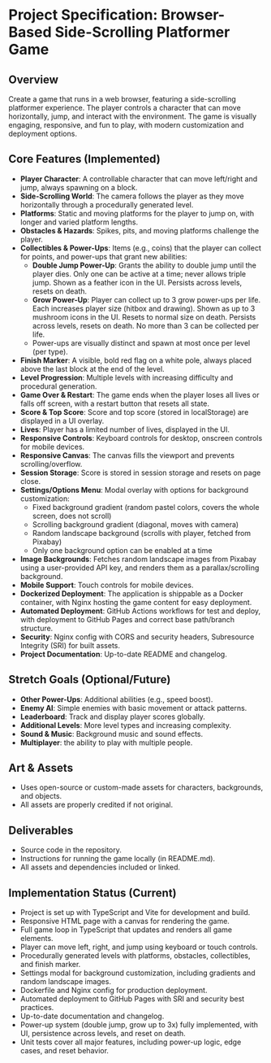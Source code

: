 # Project Specification: Browser-Based Side-Scrolling Platformer Game

## Overview
Create a game that runs in a web browser, featuring a side-scrolling platformer experience. The player controls a character that can move horizontally, jump, and interact with the environment. The game is visually engaging, responsive, and fun to play, with modern customization and deployment options.

## Core Features (Implemented)
- **Player Character**: A controllable character that can move left/right and jump, always spawning on a block.
- **Side-Scrolling World**: The camera follows the player as they move horizontally through a procedurally generated level.
- **Platforms**: Static and moving platforms for the player to jump on, with longer and varied platform lengths.
- **Obstacles & Hazards**: Spikes, pits, and moving platforms challenge the player.
- **Collectibles & Power-Ups**: Items (e.g., coins) that the player can collect for points, and power-ups that grant new abilities:
  - **Double Jump Power-Up**: Grants the ability to double jump until the player dies. Only one can be active at a time; never allows triple jump. Shown as a feather icon in the UI. Persists across levels, resets on death.
  - **Grow Power-Up**: Player can collect up to 3 grow power-ups per life. Each increases player size (hitbox and drawing). Shown as up to 3 mushroom icons in the UI. Resets to normal size on death. Persists across levels, resets on death. No more than 3 can be collected per life.
  - Power-ups are visually distinct and spawn at most once per level (per type).
- **Finish Marker**: A visible, bold red flag on a white pole, always placed above the last block at the end of the level.
- **Level Progression**: Multiple levels with increasing difficulty and procedural generation.
- **Game Over & Restart**: The game ends when the player loses all lives or falls off screen, with a restart button that resets all state.
- **Score & Top Score**: Score and top score (stored in localStorage) are displayed in a UI overlay.
- **Lives**: Player has a limited number of lives, displayed in the UI.
- **Responsive Controls**: Keyboard controls for desktop, onscreen controls for mobile devices.
- **Responsive Canvas**: The canvas fills the viewport and prevents scrolling/overflow.
- **Session Storage**: Score is stored in session storage and resets on page close.
- **Settings/Options Menu**: Modal overlay with options for background customization:
  - Fixed background gradient (random pastel colors, covers the whole screen, does not scroll)
  - Scrolling background gradient (diagonal, moves with camera)
  - Random landscape background (scrolls with player, fetched from Pixabay)
  - Only one background option can be enabled at a time
- **Image Backgrounds**: Fetches random landscape images from Pixabay using a user-provided API key, and renders them as a parallax/scrolling background.
- **Mobile Support**: Touch controls for mobile devices.
- **Dockerized Deployment**: The application is shippable as a Docker container, with Nginx hosting the game content for easy deployment.
- **Automated Deployment**: GitHub Actions workflows for test and deploy, with deployment to GitHub Pages and correct base path/branch structure.
- **Security**: Nginx config with CORS and security headers, Subresource Integrity (SRI) for built assets.
- **Project Documentation**: Up-to-date README and changelog.

## Stretch Goals (Optional/Future)
- **Other Power-Ups**: Additional abilities (e.g., speed boost).
- **Enemy AI**: Simple enemies with basic movement or attack patterns.
- **Leaderboard**: Track and display player scores globally.
- **Additional Levels**: More level types and increasing complexity.
- **Sound & Music**: Background music and sound effects.
- **Multiplayer**: the ability to play with multiple people.

## Art & Assets
- Uses open-source or custom-made assets for characters, backgrounds, and objects.
- All assets are properly credited if not original.

## Deliverables
- Source code in the repository.
- Instructions for running the game locally (in README.md).
- All assets and dependencies included or linked.

## Implementation Status (Current)

- Project is set up with TypeScript and Vite for development and build.
- Responsive HTML page with a canvas for rendering the game.
- Full game loop in TypeScript that updates and renders all game elements.
- Player can move left, right, and jump using keyboard or touch controls.
- Procedurally generated levels with platforms, obstacles, collectibles, and finish marker.
- Settings modal for background customization, including gradients and random landscape images.
- Dockerfile and Nginx config for production deployment.
- Automated deployment to GitHub Pages with SRI and security best practices.
- Up-to-date documentation and changelog.
- Power-up system (double jump, grow up to 3x) fully implemented, with UI, persistence across levels, and reset on death.
- Unit tests cover all major features, including power-up logic, edge cases, and reset behavior. 